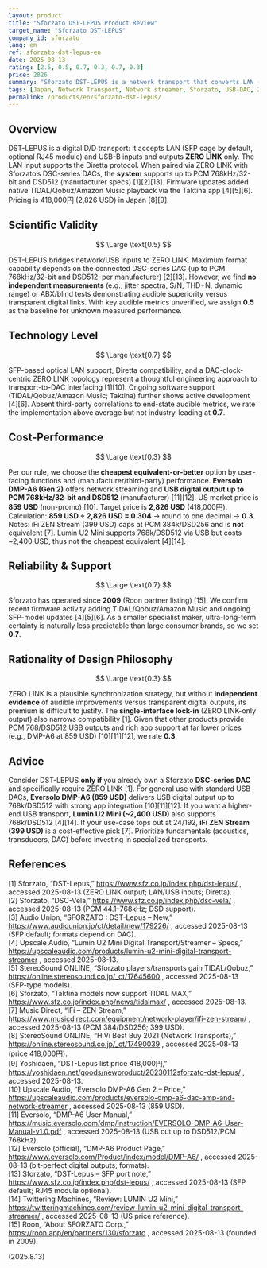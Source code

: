```yaml
---
layout: product
title: "Sforzato DST-LEPUS Product Review"
target_name: "Sforzato DST-LEPUS"
company_id: sforzato
lang: en
ref: sforzato-dst-lepus-en
date: 2025-08-13
rating: [2.5, 0.5, 0.7, 0.3, 0.7, 0.3]
price: 2826
summary: "Sforzato DST-LEPUS is a network transport that converts LAN (SFP-capable)/USB-B inputs to the proprietary ZERO LINK output. It supports Diretta and has added TIDAL/Qobuz/Amazon Music via firmware. While the concept is technically interesting, the lack of third-party evidence for audible benefits and the ZERO LINK lock-in weaken its value proposition at 418,000円 (2,826 USD)."
tags: [Japan, Network Transport, Network streamer, Sforzato, USB-DAC, ZERO LINK]
permalink: /products/en/sforzato-dst-lepus/
---
```

## Overview

DST-LEPUS is a digital D/D transport: it accepts LAN (SFP cage by default, optional RJ45 module) and USB-B inputs and outputs **ZERO LINK** only. The LAN input supports the Diretta protocol. When paired via ZERO LINK with Sforzato’s DSC-series DACs, the **system** supports up to PCM 768kHz/32-bit and DSD512 (manufacturer specs) [1][2][13]. Firmware updates added native TIDAL/Qobuz/Amazon Music playback via the Taktina app [4][5][6]. Pricing is 418,000円 (2,826 USD) in Japan [8][9].

## Scientific Validity

$$ \Large \text{0.5} $$

DST-LEPUS bridges network/USB inputs to ZERO LINK. Maximum format capability depends on the connected DSC-series DAC (up to PCM 768kHz/32-bit and DSD512, per manufacturer) [2][13]. However, we find **no independent measurements** (e.g., jitter spectra, S/N, THD+N, dynamic range) or ABX/blind tests demonstrating audible superiority versus transparent digital links. With key audible metrics unverified, we assign **0.5** as the baseline for unknown measured performance.

## Technology Level

$$ \Large \text{0.7} $$

SFP-based optical LAN support, Diretta compatibility, and a DAC-clock-centric ZERO LINK topology represent a thoughtful engineering approach to transport-to-DAC interfacing [1][10]. Ongoing software support (TIDAL/Qobuz/Amazon Music; Taktina) further shows active development [4][6]. Absent third-party correlations to end-state audible metrics, we rate the implementation above average but not industry-leading at **0.7**.

## Cost-Performance

$$ \Large \text{0.3} $$

Per our rule, we choose the **cheapest equivalent-or-better** option by user-facing functions and (manufacturer/third-party) performance. **Eversolo DMP-A6 (Gen 2)** offers network streaming and **USB digital output up to PCM 768kHz/32-bit and DSD512** (manufacturer) [11][12]. US market price is **859 USD** (non-promo) [10]. Target price is **2,826 USD** (418,000円).  
Calculation: **859 USD ÷ 2,826 USD = 0.304** → round to one decimal → **0.3**.  
Notes: iFi ZEN Stream (399 USD) caps at PCM 384k/DSD256 and is **not** equivalent [7]. Lumin U2 Mini supports 768k/DSD512 via USB but costs ~2,400 USD, thus not the cheapest equivalent [4][14].

## Reliability & Support

$$ \Large \text{0.7} $$

Sforzato has operated since **2009** (Roon partner listing) [15]. We confirm recent firmware activity adding TIDAL/Qobuz/Amazon Music and ongoing SFP-model updates [4][5][6]. As a smaller specialist maker, ultra-long-term certainty is naturally less predictable than large consumer brands, so we set **0.7**.

## Rationality of Design Philosophy

$$ \Large \text{0.3} $$

ZERO LINK is a plausible synchronization strategy, but without **independent evidence** of audible improvements versus transparent digital outputs, its premium is difficult to justify. The **single-interface lock-in** (ZERO LINK-only output) also narrows compatibility [1]. Given that other products provide PCM 768/DSD512 USB outputs and rich app support at far lower prices (e.g., DMP-A6 at 859 USD) [10][11][12], we rate **0.3**.

## Advice

Consider DST-LEPUS **only if** you already own a Sforzato **DSC-series DAC** and specifically require ZERO LINK [1]. For general use with standard USB DACs, **Eversolo DMP-A6 (859 USD)** delivers USB digital output up to 768k/DSD512 with strong app integration [10][11][12]. If you want a higher-end USB transport, **Lumin U2 Mini (~2,400 USD)** also supports 768k/DSD512 [4][14]. If your use-case tops out at 24/192, **iFi ZEN Stream (399 USD)** is a cost-effective pick [7]. Prioritize fundamentals (acoustics, transducers, DAC) before investing in specialized transports.

## References

[1] Sforzato, “DST-Lepus,” https://www.sfz.co.jp/index.php/dst-lepus/ , accessed 2025-08-13 (ZERO LINK output; LAN/USB inputs; Diretta).  
[2] Sforzato, “DSC-Vela,” https://www.sfz.co.jp/index.php/dsc-vela/ , accessed 2025-08-13 (PCM 44.1–768kHz; DSD support).  
[3] Audio Union, “SFORZATO : DST-Lepus – New,” https://www.audiounion.jp/ct/detail/new/179226/ , accessed 2025-08-13 (SFP default; formats depend on DAC).  
[4] Upscale Audio, “Lumin U2 Mini Digital Transport/Streamer – Specs,” https://upscaleaudio.com/products/lumin-u2-mini-digital-transport-streamer , accessed 2025-08-13.  
[5] StereoSound ONLINE, “Sforzato players/transports gain TIDAL/Qobuz,” https://online.stereosound.co.jp/_ct/17645600 , accessed 2025-08-13 (SFP-type models).  
[6] Sforzato, “Taktina models now support TIDAL MAX,” https://www.sfz.co.jp/index.php/news/tidalmax/ , accessed 2025-08-13.  
[7] Music Direct, “iFi – ZEN Stream,” https://www.musicdirect.com/equipment/network-player/ifi-zen-stream/ , accessed 2025-08-13 (PCM 384/DSD256; 399 USD).  
[8] StereoSound ONLINE, “HiVi Best Buy 2021 (Network Transports),” https://online.stereosound.co.jp/_ct/17490039 , accessed 2025-08-13 (price 418,000円).  
[9] Yoshidaen, “DST-Lepus list price 418,000円,” https://yoshidaen.net/goods/newproduct/20230112sforzato-dst-lepus/ , accessed 2025-08-13.  
[10] Upscale Audio, “Eversolo DMP-A6 Gen 2 – Price,” https://upscaleaudio.com/products/eversolo-dmp-a6-dac-amp-and-network-streamer , accessed 2025-08-13 (859 USD).  
[11] Eversolo, “DMP-A6 User Manual,” https://music.eversolo.com/dmp/instruction/EVERSOLO-DMP-A6-User-Manual-v1.0.pdf , accessed 2025-08-13 (USB out up to DSD512/PCM 768kHz).  
[12] Eversolo (official), “DMP-A6 Product Page,” https://www.eversolo.com/Product/index/model/DMP-A6/ , accessed 2025-08-13 (bit-perfect digital outputs; formats).  
[13] Sforzato, “DST-Lepus – SFP port note,” https://www.sfz.co.jp/index.php/dst-lepus/ , accessed 2025-08-13 (SFP default; RJ45 module optional).  
[14] Twittering Machines, “Review: LUMIN U2 Mini,” https://twitteringmachines.com/review-lumin-u2-mini-digital-transport-streamer/ , accessed 2025-08-13 (US price reference).  
[15] Roon, “About SFORZATO Corp.,” https://roon.app/en/partners/130/sforzato , accessed 2025-08-13 (founded in 2009).

(2025.8.13)

